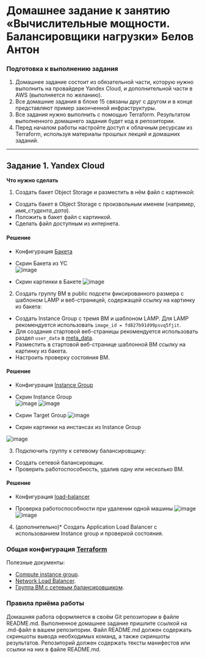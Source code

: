 # Домашнее задание к занятию «Вычислительные мощности. Балансировщики нагрузки» Белов Антон

### Подготовка к выполнению задания

1. Домашнее задание состоит из обязательной части, которую нужно выполнить на провайдере Yandex Cloud, и дополнительной части в AWS (выполняется по желанию). 
2. Все домашние задания в блоке 15 связаны друг с другом и в конце представляют пример законченной инфраструктуры.  
3. Все задания нужно выполнить с помощью Terraform. Результатом выполненного домашнего задания будет код в репозитории. 
4. Перед началом работы настройте доступ к облачным ресурсам из Terraform, используя материалы прошлых лекций и домашних заданий.

---
## Задание 1. Yandex Cloud 

**Что нужно сделать**

1. Создать бакет Object Storage и разместить в нём файл с картинкой:

 - Создать бакет в Object Storage с произвольным именем (например, _имя_студента_дата_).
 - Положить в бакет файл с картинкой.
 - Сделать файл доступным из интернета.

#### Решение

   - Конфигурация [Бакета](https://github.com/Belovant/clopro/blob/main/terraform/backet.tf)  

   - Скрин Бакета из YC  
  ![image](https://github.com/user-attachments/assets/426e895f-1b2f-4b21-8226-e004bfbe721b)

   - Скрин картинки в Бакете
  ![image](https://github.com/user-attachments/assets/765f3ab9-54fc-49c6-852f-cb8a0f8a5481)

2. Создать группу ВМ в public подсети фиксированного размера с шаблоном LAMP и веб-страницей, содержащей ссылку на картинку из бакета:

 - Создать Instance Group с тремя ВМ и шаблоном LAMP. Для LAMP рекомендуется использовать `image_id = fd827b91d99psvq5fjit`.
 - Для создания стартовой веб-страницы рекомендуется использовать раздел `user_data` в [meta_data](https://cloud.yandex.ru/docs/compute/concepts/vm-metadata).
 - Разместить в стартовой веб-странице шаблонной ВМ ссылку на картинку из бакета.
 - Настроить проверку состояния ВМ.

#### Решение

   - Конфигурация [Instance Group](https://github.com/Belovant/clopro/blob/main/terraform/InstanceGroup.tf)

   - Скрин Instance Group  
  ![image](https://github.com/user-attachments/assets/36950fec-24ef-4071-ad53-9150267b47ff)
  ![image](https://github.com/user-attachments/assets/c3b4a299-d92f-4b99-ac4b-7c5f22701cc7)

   - Скрин Target Group
  ![image](https://github.com/user-attachments/assets/f024b970-4e93-4a2c-8df7-4cf79c0862b6)

   - Скрин картинки на инстансах из Instance Group

  ![image](https://github.com/user-attachments/assets/43b8c242-1c79-4b96-888c-a726c47d4275)

3. Подключить группу к сетевому балансировщику:

 - Создать сетевой балансировщик.
 - Проверить работоспособность, удалив одну или несколько ВМ.

#### Решение

- Конфигурация [load-balancer](https://github.com/Belovant/clopro/blob/main/terraform/loadbalancer.tf)

- Проверка работоспособности при удалении одной машины
![image](https://github.com/user-attachments/assets/1b032d19-c8be-4ce5-bd3f-3c9da396a831)
![image](https://github.com/user-attachments/assets/1db76440-596b-4513-a290-edb129a5ca7a)

4. (дополнительно)* Создать Application Load Balancer с использованием Instance group и проверкой состояния.

### Общая конфигурация [Terraform](https://github.com/filipp761/Netology-DevOps/tree/main/clopro-homeworks/15.2/terraform)

Полезные документы:

- [Compute instance group](https://registry.terraform.io/providers/yandex-cloud/yandex/latest/docs/resources/compute_instance_group).
- [Network Load Balancer](https://registry.terraform.io/providers/yandex-cloud/yandex/latest/docs/resources/lb_network_load_balancer).
- [Группа ВМ с сетевым балансировщиком](https://cloud.yandex.ru/docs/compute/operations/instance-groups/create-with-balancer).


### Правила приёма работы

Домашняя работа оформляется в своём Git репозитории в файле README.md. Выполненное домашнее задание пришлите ссылкой на .md-файл в вашем репозитории.
Файл README.md должен содержать скриншоты вывода необходимых команд, а также скриншоты результатов.
Репозиторий должен содержать тексты манифестов или ссылки на них в файле README.md.
